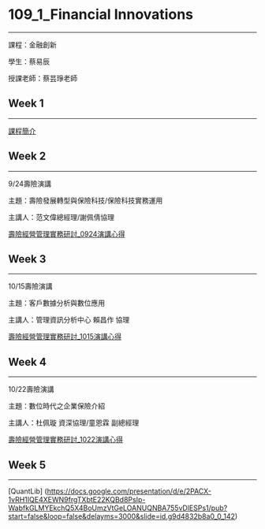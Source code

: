 # 109_1_Financial Innovations
***
課程：金融創新

學生：蔡易辰

授課老師：蔡芸琤老師


## Week 1
***
[課程簡介](https://docs.google.com/presentation/d/e/2PACX-1vTAQ0ns9cSIGCE4Ypfysfb0hEMVPQZmEzAgJWAyAzpU3xwQTzC5hwuVR2O4SXUHOIdjfWfe7qQTyINl/pub?start=false&loop=false&delayms=3000&slide=id.g80f1c32468_0_6)

## Week 2
***
9/24壽險演講

主題：壽險發展轉型與保險科技/保險科技實務運用

主講人：范文偉總經理/謝佩倩協理

[壽險經營管理實務研討_0924演講心得](https://github.com/po111840921/Financial_Innovations/blob/master/%E5%A3%BD%E9%9A%AA%E7%B6%93%E7%87%9F%E7%AE%A1%E7%90%86%E5%AF%A6%E5%8B%99%E7%A0%94%E8%A8%8E_%E6%BC%94%E8%AC%9B%E5%BF%83%E5%BE%97/%E5%A3%BD%E9%9A%AA%E7%B6%93%E7%87%9F%E7%AE%A1%E7%90%86%E5%AF%A6%E5%8B%99%E7%A0%94%E8%A8%8E_0924%E6%BC%94%E8%AC%9B%E5%BF%83%E5%BE%97.pdf)

## Week 3
***
10/15壽險演講

主題：客戶數據分析與數位應用

主講人：管理資訊分析中心 賴昌作 協理

[壽險經營管理實務研討_1015演講心得](https://github.com/po111840921/Financial_Innovations/blob/master/%E5%A3%BD%E9%9A%AA%E7%B6%93%E7%87%9F%E7%AE%A1%E7%90%86%E5%AF%A6%E5%8B%99%E7%A0%94%E8%A8%8E_%E6%BC%94%E8%AC%9B%E5%BF%83%E5%BE%97/%E5%A3%BD%E9%9A%AA%E7%B6%93%E7%87%9F%E7%AE%A1%E7%90%86%E5%AF%A6%E5%8B%99%E7%A0%94%E8%A8%8E_1015%E6%BC%94%E8%AC%9B%E5%BF%83%E5%BE%97.pdf)

## Week 4
***
10/22壽險演講

主題：數位時代之企業保險介紹

主講人：杜佩璇 資深協理/童恩霖 副總經理

[壽險經營管理實務研討_1022演講心得](https://github.com/po111840921/Financial_Innovations/blob/master/%E5%A3%BD%E9%9A%AA%E7%B6%93%E7%87%9F%E7%AE%A1%E7%90%86%E5%AF%A6%E5%8B%99%E7%A0%94%E8%A8%8E_%E6%BC%94%E8%AC%9B%E5%BF%83%E5%BE%97/%E5%A3%BD%E9%9A%AA%E7%B6%93%E7%87%9F%E7%AE%A1%E7%90%86%E5%AF%A6%E5%8B%99%E7%A0%94%E8%A8%8E_1022%E6%BC%94%E8%AC%9B%E5%BF%83%E5%BE%97.pdf)

## Week 5
***

[QuantLib]
(https://docs.google.com/presentation/d/e/2PACX-1vRH1IQE4XEWN9frgTXbtE22KQBd8PsIp-WabfkGLMYEkchQ5X4BoUmzVtGeLOANUQNBA755vDlESPs1/pub?start=false&loop=false&delayms=3000&slide=id.g9d4832b8a0_0_142)
